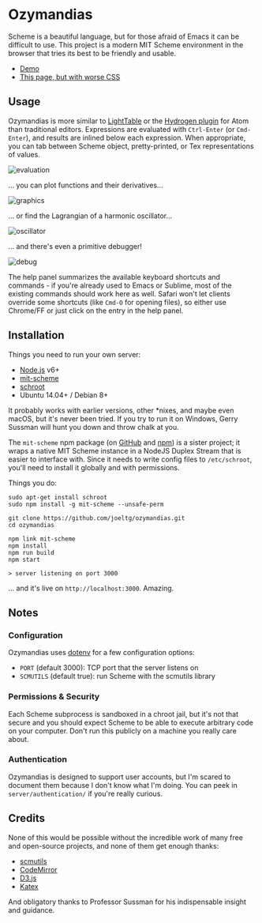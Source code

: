 # Ozymandias
Scheme is a beautiful language, but for those afraid of Emacs it can be difficult to use. 
This project is a modern MIT Scheme environment in the browser that tries its best to be friendly and usable.

- [Demo](http://ozymandias.xyz)
- [This page, but with worse CSS](http://joelgustafson.com/ozymandias)

## Usage
Ozymandias is more similar to [LightTable](http://lighttable.com/) or the [Hydrogen plugin](https://atom.io/packages/hydrogen) for Atom than traditional editors. 
Expressions are evaluated with `Ctrl-Enter` (or `Cmd-Enter`), and results are inlined below each expression. 
When appropriate, you can tab between Scheme object, pretty-printed, or Tex representations of values.

![evaluation](https://raw.githubusercontent.com/joeltg/ozymandias/master/docs/images/a.gif)

... you can plot functions and their derivatives...

![graphics](https://raw.githubusercontent.com/joeltg/ozymandias/master/docs/images/b.gif)

... or find the Lagrangian of a harmonic oscillator...

![oscillator](https://raw.githubusercontent.com/joeltg/ozymandias/master/docs/images/d.gif)

... and there's even a primitive debugger!

![debug](https://raw.githubusercontent.com/joeltg/ozymandias/master/docs/images/e.gif)

The help panel summarizes the available keyboard shortcuts and commands - if you're already used to Emacs or Sublime, most of the existing commands should work here as well. Safari won't let clients override some shortcuts (like `Cmd-O` for opening files), so either use Chrome/FF or just click on the entry in the help panel. 

## Installation
Things you need to run your own server:

- [Node.js](https://nodejs.org/en/) v6+
- [mit-scheme](https://github.com/joeltg/mit-scheme)
- [schroot](https://wiki.debian.org/Schroot)
- Ubuntu 14.04+ / Debian 8+

It probably works with earlier versions, other \*nixes, and maybe even macOS, but it's never been tried.
If you try to run it on Windows, Gerry Sussman will hunt you down and throw chalk at you.

The `mit-scheme` npm package (on [GitHub](https://github.com/joeltg/mit-scheme) and [npm](https://www.npmjs.com/package/mit-scheme)) is a sister project; it wraps a native MIT Scheme instance in a NodeJS Duplex Stream that is easier to interface with. Since it needs to write config files to `/etc/schroot`, you'll need to install it globally and with permissions.

Things you do:

```
sudo apt-get install schroot
sudo npm install -g mit-scheme --unsafe-perm

git clone https://github.com/joeltg/ozymandias.git
cd ozymandias

npm link mit-scheme
npm install
npm run build
npm start

> server listening on port 3000
```

... and it's live on `http://localhost:3000`. Amazing.

## Notes

### Configuration
Ozymandias uses [dotenv](https://www.npmjs.com/package/dotenv) for a few configuration options:
- `PORT` (default 3000): TCP port that the server listens on
- `SCMUTILS` (default true): run Scheme with the scmutils library

### Permissions & Security
Each Scheme subprocess is sandboxed in a chroot jail, but it's not that secure and you should expect Scheme to be able to execute arbitrary code on your computer. Don't run this publicly on a machine you really care about.

### Authentication
Ozymandias is designed to support user accounts, but I'm scared to document them because I don't know what I'm doing. You can peek in `server/authentication/` if you're really curious.

## Credits

None of this would be possible without the incredible work of many free and open-source projects, and none of them get enough thanks:

- [scmutils](https://groups.csail.mit.edu/mac/users/gjs/6946/)
- [CodeMirror](https://github.com/codemirror/CodeMirror)
- [D3.js](https://github.com/d3/d3)
- [Katex](https://github.com/Khan/KaTeX)

And obligatory thanks to Professor Sussman for his indispensable insight and guidance.
